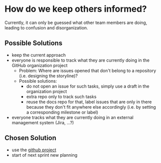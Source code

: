 # How do we keep others informed?

Currently, it can only be guessed what other team members are doing, leading to confusion and disorganization.

## Possible Solutions

- keep the current approach
- everyone is responsible to track what they are currently doing in the GitHub organization project
  - Problem: Where are issues opened that don't belong to a repository (i.e. designing the storyline)?
  - Possible solutions:
    - do not open an issue for such tasks, simply use a draft in the organization project
    - extra repo only to track such tasks
    - reuse the docs repo for that, label issues that are only in there because they don't fit anywhere else accordingly (i.e. by setting a corresponding milestone or label)
- everyone tracks what they are currently doing in an external management system (Jira, ...?)

## Chosen Solution

- use the [github project](https://github.com/orgs/Gamify-IT/projects/6)
- start of next sprint new planning


